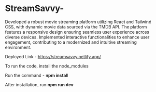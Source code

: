 # StreamSavvy-

Developed a robust movie streaming platform utilizing React and Tailwind CSS, with dynamic movie data sourced via the TMDB API. The platform features a responsive design ensuring seamless user experience across diverse devices. Implemented interactive functionalities to enhance user engagement, contributing to a modernized and intuitive streaming environment.

Deployed Link - https://streamsavvy.netlify.app/

To run the code, install the node_modules

Run the command - **npm install**

After installation, run **npm run dev**
